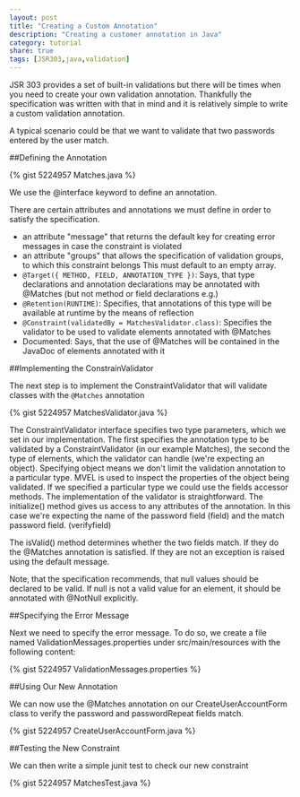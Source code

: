 ```yaml
---
layout: post
title: "Creating a Custom Annotation"
description: "Creating a customer annotation in Java"
category: tutorial 
share: true
tags: [JSR303,java,validation]
---
```


JSR 303 provides a set of built-in validations but there will be times when you need to create your own validation annotation. Thankfully the specification was written with that in mind and it is relatively simple to write a custom validation annotation.


A typical scenario could be that we want to validate that two passwords entered by the user match.

##Defining the Annotation

{% gist 5224957 Matches.java %}

We use the @interface keyword to define an annotation. 

There are certain attributes and annotations we must define in order to satisfy the specification.
 + an attribute "message" that returns the default key for creating error messages in case the constraint is violated
 + an attribute "groups" that allows the specification of validation groups, to which this constraint belongs This must default to an empty array.
 + <code>@Target({ METHOD, FIELD, ANNOTATION_TYPE })</code>: Says, that type declarations and annotation declarations may be annotated with @Matches (but not method or field declarations e.g.)
 + <code>@Retention(RUNTIME)</code>: Specifies, that annotations of this type will be available at runtime by the means of reflection
 + <code>@Constraint(validatedBy = MatchesValidator.class)</code>: Specifies the validator to be used to validate elements annotated with @Matches
 + Documented: Says, that the use of @Matches will be contained in the JavaDoc of elements annotated with it
 
##Implementing the ConstrainValidator
 
The next step is to implement the ConstraintValidator that will validate classes with the <code>@Matches</code> annotation

{% gist 5224957 MatchesValidator.java %}

The ConstraintValidator interface specifies two type parameters, which we set in our implementation. The first specifies the annotation type to be validated by a ConstraintValidator (in our example Matches), the second the type of elements, which the validator can handle (we're expecting an object). Specifying object means we don't limit the validation annotation to a particular type. MVEL is used to inspect the properties of the object being validated. If we specified a particular type we could use the fields accessor methods.
The implementation of the validator is straightforward. The initialize() method gives us access to any attributes of the annotation. In this case we're expecting the name of the password field (field) and the match password field. (verifyfield)

The isValid() method determines whether the two fields match. If they do the @Matches annotation is satisfied. If they are not an exception is raised using the default message.

Note, that the specification recommends, that null values should be declared to be valid. If null is not a valid value for an element, it should be annotated with @NotNull explicitly.

##Specifying the Error Message

Next we need to specify the error message. To do so, we create a file named ValidationMessages.properties under src/main/resources with the following content:

{% gist 5224957 ValidationMessages.properties %} 

##Using Our New Annotation

We can now use the @Matches annotation on our CreateUserAccountForm class to verify the password and passwordRepeat fields match.

{% gist 5224957 CreateUserAccountForm.java %}

##Testing the New Constraint
 
We can then write a simple junit test to check our new constraint

{% gist 5224957 MatchesTest.java %}